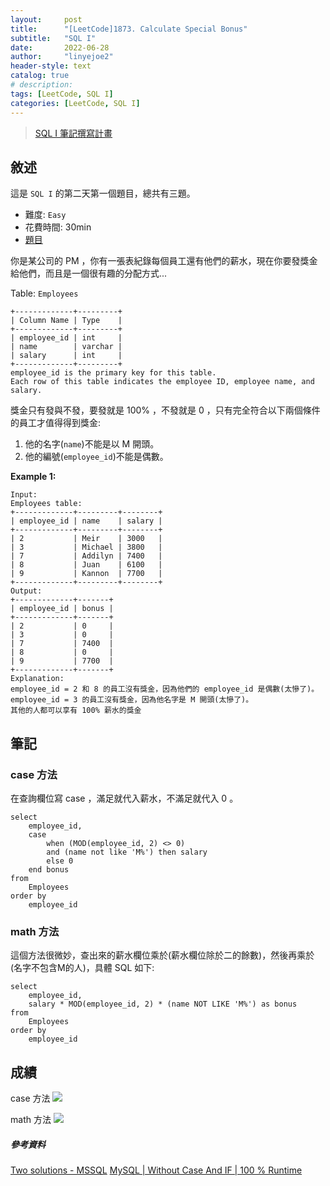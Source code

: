 ```yaml
---
layout:     post
title:      "[LeetCode]1873. Calculate Special Bonus"
subtitle:   "SQL I"
date:       2022-06-28
author:     "linyejoe2"
header-style: text
catalog: true
# description: 
tags: [LeetCode, SQL I]
categories: [LeetCode, SQL I]
---
```


>[SQL I 筆記撰寫計畫](/2022/06/27/leetcode/SQL/SQL%20I/Starting_write_SQL_I_note/)

## 敘述

這是 `SQL I` 的第二天第一個題目，總共有三題。

+ 難度: `Easy`
+ 花費時間: 30min
+ [題目](https://leetcode.com/problems/calculate-special-bonus/)

你是某公司的 PM ，你有一張表紀錄每個員工還有他們的薪水，現在你要發獎金給他們，而且是一個很有趣的分配方式...

<!--more-->

Table: `Employees`
```
+-------------+---------+
| Column Name | Type    |
+-------------+---------+
| employee_id | int     |
| name        | varchar |
| salary      | int     |
+-------------+---------+
employee_id is the primary key for this table.
Each row of this table indicates the employee ID, employee name, and salary.
```

獎金只有發與不發，要發就是 100% ，不發就是 0 ，只有完全符合以下兩個條件的員工才值得得到獎金:
1. 他的名字(`name`)不能是以 M 開頭。
2. 他的編號(`employee_id`)不能是偶數。


**Example 1:**

```=
Input: 
Employees table:
+-------------+---------+--------+
| employee_id | name    | salary |
+-------------+---------+--------+
| 2           | Meir    | 3000   |
| 3           | Michael | 3800   |
| 7           | Addilyn | 7400   |
| 8           | Juan    | 6100   |
| 9           | Kannon  | 7700   |
+-------------+---------+--------+
Output: 
+-------------+-------+
| employee_id | bonus |
+-------------+-------+
| 2           | 0     |
| 3           | 0     |
| 7           | 7400  |
| 8           | 0     |
| 9           | 7700  |
+-------------+-------+
Explanation: 
employee_id = 2 和 8 的員工沒有獎金，因為他們的 employee_id 是偶數(太慘了)。
employee_id = 3 的員工沒有獎金，因為他名字是 M 開頭(太慘了)。
其他的人都可以享有 100% 薪水的獎金
```


## 筆記

### case 方法

在查詢欄位寫 case ，滿足就代入薪水，不滿足就代入 0 。

```sql=
select
    employee_id,
    case
        when (MOD(employee_id, 2) <> 0)
        and (name not like 'M%') then salary
        else 0
    end bonus
from
    Employees
order by
    employee_id
```

### math 方法

這個方法很微妙，查出來的薪水欄位乘於(薪水欄位除於二的餘數)，然後再乘於(名字不包含M的人)，具體 SQL 如下:

```sql=
select
    employee_id,
    salary * MOD(employee_id, 2) * (name NOT LIKE 'M%') as bonus
from
    Employees
order by
    employee_id
```

## 成績

case 方法
![](https://i.imgur.com/kkZf8QF.png)

math 方法
![](https://i.imgur.com/Ez5NPBj.png)


##### 參考資料

[Two solutions - MSSQL](https://leetcode.com/problems/calculate-special-bonus/discuss/2205261/Two-solutions-MSSQL)
[MySQL | Without Case And IF | 100 % Runtime](https://leetcode.com/problems/calculate-special-bonus/discuss/2204003/MySQL-or-Without-Case-And-IF-or-100-Runtime)